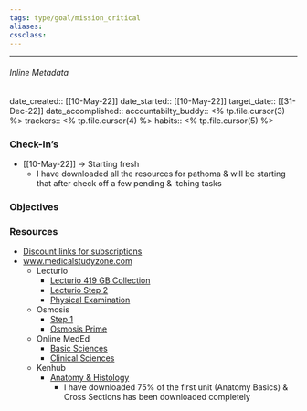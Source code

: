 ```yaml
---
tags: type/goal/mission_critical 
aliases:
cssclass: 
---
```

---

###### Inline Metadata 
date_created:: [[10-May-22]]
date_started:: [[10-May-22]]
target_date:: [[31-Dec-22]]
date_accomplished::
accountabilty_buddy:: <% tp.file.cursor(3) %>
trackers:: <% tp.file.cursor(4) %>
habits:: <% tp.file.cursor(5) %>

### Check-In’s
- [[10-May-22]] → Starting fresh
	- I have downloaded all the resources for pathoma & will be starting that after check off a few pending & itching tasks
### Objectives

### Resources
- [Discount links for subscriptions](https://www.ankipalace.com/discounts)
- www.medicalstudyzone.com
	- Lecturio
		- [Lecturio 419 GB Collection](https://mega.nz/folder/ebIHTKLC#ct7DaJQBUajIEnBe_Bi8wg/folder/fL5BGYwA) 
		- [Lecturio Step 2](https://medicalstudyzone.com/lecturio-usmle-step-2-videos-free-download/)
		- [Physical Examination](https://medicalstudyzone.com/lecturio-physical-examination-videos-free-download/)
	- Osmosis
		- [Step 1](https://medicalstudyzone.com/osmosis-usmle-step-1-review-free-download/) 
		- [Osmosis Prime](https://medicalstudyzone.com/osmosis-prime-videos-875-videos-free-download/)
	- Online MedEd
		- [Basic Sciences](https://medicalstudyzone.com/onlinemeded-for-basic-sciences-free-download/)
		- [Clinical Sciences](https://medicalstudyzone.com/onlinemeded-for-clinical-free-download/)
	- Kenhub
		- [Anatomy & Histology](https://medicalstudyzone.com/kenhub-anatomy-histology-videos-free-download/)
			- I have downloaded 75% of the first unit (Anatomy Basics) & Cross Sections has been downloaded completely




